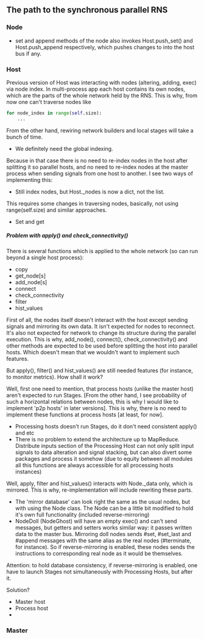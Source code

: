 ## The path to the synchronous parallel RNS

### Node

* set and append methods of the node also invokes Host.push_set() and Host.push_append respectively, which pushes changes to into the host bus if any.



### Host

Previous version of Host was interacting with nodes (altering, adding, exec)  via node index. In multi-process app each host contains its own nodes, which are the parts of the whole network held by the RNS. This is why, from now one can't traverse nodes like

```python
for node_index in range(self.size):
    ...
```

From the other hand, rewiring network builders and local stages will take a bunch of time. 

* We definitely need the global indexing. 

Because in that case there is no need to re-index nodes in the host after splitting it so parallel hosts, and no need to re-index nodes at the master process when sending signals from one host to another. I see two ways of implementing this:

* Still index nodes, but Host._nodes is now a dict, not the list.

This requires some changes in traversing nodes, basically, not using range(self.size) and similar approaches.

* Set and get



##### Problem with apply() and check_connectivity()

There is several functions which is applied to the whole network (so can run beyond a single host process):

* copy
* get_node[s]
* add_node[s]
* connect
* check_connectivity
* filter
* hist_values

First of all, the nodes itself doesn't interact with the host except sending signals and mirroring its own data. It isn't expected for nodes to reconnect. It's also not expected for network to change its structure during the parallel execution. This is why, add_node(), connect(), check_connectivity() and other methods are expected to be used before splitting the host into parallel hosts. Which doesn't mean that we wouldn't want to implement such features.

But apply(), filter() and hist_values() are still needed features (for instance, to monitor metrics). How shall it work?

Well, first one need to mention, that process hosts (unlike the master host) aren't expected to run Stages. [From the other hand, I see probability of such a horizontal relations between nodes, this is why I would like to implement 'p2p hosts' in later versions]. This is why, there is no need to implement these functions at process hosts [at least, for now]. 

* Processing hosts doesn't run Stages, do it don't need consistent apply() and etc
* There is no problem to extend the architecture up to MapReduce. Distribute inputs section of the Processing Host can not only split input signals to data alteration and signal stacking, but can also divert some packages and process it somehow (due to equity between all modules all this functions are always accessible for all processing hosts instances)

Well, apply, filter and hist_values() interacts with Node._data only, which is mirrored. This is why, re-implementation will include rewriting these parts.

* The 'mirror database' can look right the same as the usual nodes, but with using the Node class. The Node can be a little bit modified to hold it's own full functionality (included reverse-mirroring)
* NodeDoll (NodeGhost) will have an empty exec() and can't send messages, but getters and setters works similar way: it passes written data to the master bus. Mirroring doll nodes sends #set, #set_last and #append messages with the same alias as the real nodes (#terminate, for instance). So if reverse-mirroring is enabled, these nodes sends the instructions to corresponding real node as it would be themselves.

Attention: to hold database consistency, if reverse-mirroring is enabled, one have to launch Stages not simultaneously with Processing Hosts, but after it.





Solution?

* Master host
* Process host
* 

### Master

